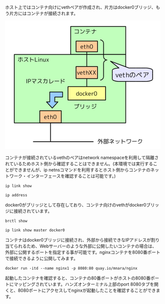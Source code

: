 ホスト上ではコンテナ向けにvethペアが作成され、片方はdocker0ブリッジ、もう片方にはコンテナが接続されます。

![Container Networking](docker-network.png)


コンテナが接続されているvethのペアはnetwork namespaceを利用して隔離されているためホスト側から確認することはできません。(本環境では実行することができませんが、ip netnsコマンドを利用するとホスト側からコンテナのネットワーク・インターフェースを確認することは可能です。)

```execute
ip link show
```

```execute
ip address
```

docker0がブリッジとして存在しており、コンテナ向けのvethがdocker0ブリッジに接続されています。

```execute
brctl show
```

```execute
ip link show master docker0
```

コンテナはdocker0ブリッジに接続され、外部から接続できなIPアドレスが割り当てられるため、Webサーバーのような外部に公開したいコンテナの場合は、外部に公開するポートを指定する事が可能です。nginxコンテナを8080番ポートで接続できるように公開してみます。

```execute
docker run -itd --name nginx1 -p 8080:80 quay.io/mnara/nginx
```

起動したコンテナを確認すると、コンテナの80番ポートがホストの8080番ポートにマッピングされています。ハンズオンターミナル上部のport 8080タブを開くと、8080ポートにアクセスしてnginxが起動したことを確認することができます。
